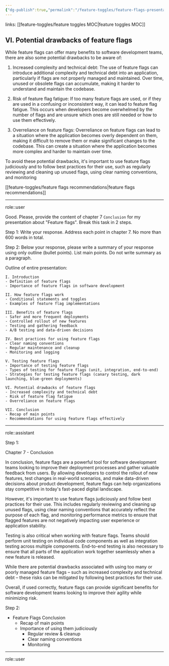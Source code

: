 ```yaml
---
{"dg-publish":true,"permalink":"/feature-toggles/feature-flags-presentation-part-2/","tags":["feature-toggles"],"created":"","updated":""}
---
```


links: [[feature-toggles/feature toggles MOC\|feature toggles MOC]]
## VI. Potential drawbacks of feature flags

While feature flags can offer many benefits to software development teams, there are also some potential drawbacks to be aware of:

1. Increased complexity and technical debt: The use of feature flags can introduce additional complexity and technical debt into an application, particularly if flags are not properly managed and maintained. Over time, unused or obsolete flags can accumulate, making it harder to understand and maintain the codebase.

2. Risk of feature flag fatigue: If too many feature flags are used, or if they are used in a confusing or inconsistent way, it can lead to feature flag fatigue. This occurs when developers become overwhelmed by the number of flags and are unsure which ones are still needed or how to use them effectively.

3. Overreliance on feature flags: Overreliance on feature flags can lead to a situation where the application becomes overly dependent on them, making it difficult to remove them or make significant changes to the codebase. This can create a situation where the application becomes more complex and harder to maintain over time.

To avoid these potential drawbacks, it's important to use feature flags judiciously and to follow best practices for their use, such as regularly reviewing and cleaning up unused flags, using clear naming conventions, and monitoring


[[feature-toggles/feature flags recommendations\|feature flags recommendations]]



<hr class="__chatgpt_plugin">

role::user

Good. Please, provide the content of chapter 7 `Conclusion` for my presentation about "Feature flags". Break this task in 2 steps. 

Step 1: Write your response. Address each point in chapter 7. No more than 600 words in total. 

Step 2: Below your response, please write a summary of your response using only outline (bullet points). List main points. Do not write summary as a paragraph.

Outline of  entire presentation:

```
I. Introduction
- Definition of feature flags
- Importance of feature flags in software development

II. How feature flags work
- Conditional statements and toggles
- Examples of feature flag implementations

III. Benefits of feature flags
- Safer and more frequent deployments
- Controlled rollout of new features
- Testing and gathering feedback
- A/B testing and data-driven decisions

IV. Best practices for using feature flags
- Clear naming conventions
- Regular maintenance and cleanup
- Monitoring and logging

V. Testing feature flags
- Importance of testing feature flags
- Types of testing for feature flags (unit, integration, end-to-end)
- Strategies for testing feature flags (canary testing, dark launching, blue-green deployments)

VI. Potential drawbacks of feature flags
- Increased complexity and technical debt
- Risk of feature flag fatigue
- Overreliance on feature flags

VII. Conclusion
- Recap of main points
- Recommendations for using feature flags effectively
```


<hr class="__chatgpt_plugin">

role::assistant

Step 1: 

Chapter 7 - Conclusion

In conclusion, feature flags are a powerful tool for software development teams looking to improve their deployment processes and gather valuable feedback from users. By allowing developers to control the rollout of new features, test changes in real-world scenarios, and make data-driven decisions about product development, feature flags can help organizations stay competitive in today's fast-paced digital landscape.

However, it's important to use feature flags judiciously and follow best practices for their use. This includes regularly reviewing and cleaning up unused flags, using clear naming conventions that accurately reflect the purpose of each flag, and monitoring performance metrics to ensure that flagged features are not negatively impacting user experience or application stability.

Testing is also critical when working with feature flags. Teams should perform unit testing on individual code components as well as integration testing across multiple components. End-to-end testing is also necessary to ensure that all parts of the application work together seamlessly when a new feature is released.

While there are potential drawbacks associated with using too many or poorly managed feature flags – such as increased complexity and technical debt – these risks can be mitigated by following best practices for their use.

Overall, if used correctly, feature flags can provide significant benefits for software development teams looking to improve their agility while minimizing risk.


Step 2:

- Feature Flags Conclusion
    - Recap of main points
    - Importance of using them judiciously 
        - Regular review & cleanup 
        - Clear naming conventions 
        - Monitoring

<hr class="__chatgpt_plugin">

role::user

